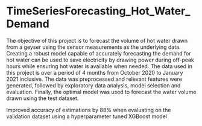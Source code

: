 # TimeSeriesForecasting_Hot_Water_Demand

The objective of this project is to forecast the volume of hot water drawn from a geyser using the sensor
measurements as the underlying data. Creating a robust model capable of accurately forecasting the
demand for hot water can be used to save electricity by drawing power during off-peak hours while
ensuring hot water is available when needed. The data used in this project is over a period of 4 months
from October 2020 to January 2021 inclusive. The data was preprocessed and relevant features were
generated, followed by exploratory data analysis, model selection and evaluation. Finally, the optimal
model was used to forecast the water volume drawn using the test dataset.

Improved accuracy of estimations by 88% when evaluating on the validation dataset using a hyperparameter tuned XGBoost model
